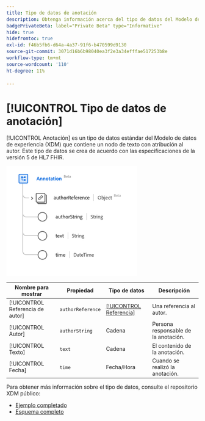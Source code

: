 ```yaml
---
title: Tipo de datos de anotación
description: Obtenga información acerca del tipo de datos del Modelo de datos de experiencia de anotación (XDM).
badgePrivateBeta: label="Private Beta" type="Informative"
hide: true
hidefromtoc: true
exl-id: f46b5fb6-d64a-4a37-91f6-b470599d9130
source-git-commit: 3071d16b6b98040ea3f2e3a34efffae517253b8e
workflow-type: tm+mt
source-wordcount: '110'
ht-degree: 11%

---
```


# [!UICONTROL Tipo de datos de anotación]

[!UICONTROL Anotación] es un tipo de datos estándar del Modelo de datos de experiencia (XDM) que contiene un nodo de texto con atribución al autor. Este tipo de datos se crea de acuerdo con las especificaciones de la versión 5 de HL7 FHIR.

![Estructura de tipo de datos de anotación](../../../images/healthcare/data-types/annotation.png)

| Nombre para mostrar | Propiedad | Tipo de datos | Descripción |
| --- | --- | --- | --- |
| [!UICONTROL Referencia de autor] | `authorReference` | [[!UICONTROL Referencia]](../data-types/reference.md) | Una referencia al autor. |
| [!UICONTROL Autor] | `authorString` | Cadena | Persona responsable de la anotación. |
| [!UICONTROL Texto] | `text` | Cadena | El contenido de la anotación. |
| [!UICONTROL Fecha] | `time` | Fecha/Hora | Cuando se realizó la anotación. |

Para obtener más información sobre el tipo de datos, consulte el repositorio XDM público:

* [Ejemplo completado](https://github.com/adobe/xdm/blob/master/extensions/industry/healthcare/fhir/datatypes/annotation.example.1.json)
* [Esquema completo](https://github.com/adobe/xdm/blob/master/extensions/industry/healthcare/fhir/datatypes/annotation.schema.json)
